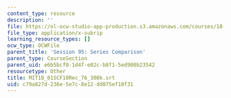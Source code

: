```yaml
---
content_type: resource
description: ''
file: https://ol-ocw-studio-app-production.s3.amazonaws.com/courses/18-01sc-single-variable-calculus-fall-2010/c79a827d236e5e7c8e12dd075ef10f31_MIT18_01SCF10Rec_76_300k.vtt
file_type: application/x-subrip
learning_resource_types: []
ocw_type: OCWFile
parent_title: 'Session 95: Series Comparison'
parent_type: CourseSection
parent_uid: e6b5bcf0-1d4f-e02c-b8f1-5ed900b23542
resourcetype: Other
title: MIT18_01SCF10Rec_76_300k.srt
uid: c79a827d-236e-5e7c-8e12-dd075ef10f31
---
```

